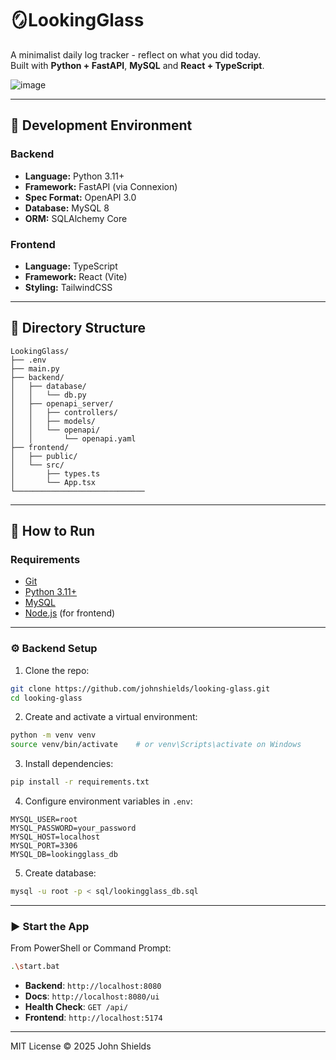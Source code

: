 # 🪞LookingGlass

A minimalist daily log tracker - reflect on what you did today.  
Built with **Python + FastAPI**, **MySQL** and **React + TypeScript**.

![image](https://github.com/user-attachments/assets/8c754399-f721-41bd-bfd2-e77527a7c465)

---

## 🧰 Development Environment

### Backend
- **Language:** Python 3.11+
- **Framework:** FastAPI (via Connexion)
- **Spec Format:** OpenAPI 3.0
- **Database:** MySQL 8
- **ORM:** SQLAlchemy Core

### Frontend
- **Language:** TypeScript
- **Framework:** React (Vite)
- **Styling:** TailwindCSS

---

## 📁 Directory Structure

```
LookingGlass/
├── .env
├── main.py
├── backend/
│   ├── database/
│   │   └── db.py
│   ├── openapi_server/
│   │   ├── controllers/
│   │   ├── models/
│   │   └── openapi/
│   │       └── openapi.yaml
├── frontend/
│   ├── public/
│   └── src/
│       ├── types.ts
│       └── App.tsx
└─────────────────────────────
```

---

## 🚀 How to Run

### Requirements

- [Git](https://git-scm.com/downloads)
- [Python 3.11+](https://www.python.org/downloads/)
- [MySQL](https://dev.mysql.com/downloads/)
- [Node.js](https://nodejs.org/) (for frontend)

---

### ⚙️ Backend Setup

1. Clone the repo:

```bash
git clone https://github.com/johnshields/looking-glass.git
cd looking-glass
```

2. Create and activate a virtual environment:

```bash
python -m venv venv
source venv/bin/activate    # or venv\Scripts\activate on Windows
```

3. Install dependencies:

```bash
pip install -r requirements.txt
```

4. Configure environment variables in `.env`:

```env
MYSQL_USER=root
MYSQL_PASSWORD=your_password
MYSQL_HOST=localhost
MYSQL_PORT=3306
MYSQL_DB=lookingglass_db
```

5. Create database:

```bash
mysql -u root -p < sql/lookingglass_db.sql
```

---

### ▶️ Start the App

From PowerShell or Command Prompt:

```bash
.\start.bat
```

- **Backend**: `http://localhost:8080`
- **Docs**: `http://localhost:8080/ui`
- **Health Check**: `GET /api/`
- **Frontend**: `http://localhost:5174`

---

MIT License © 2025 John Shields
